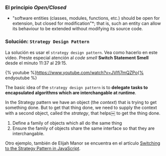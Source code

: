 ### El principio *Open/Closed*

* "software entities (classes, modules, functions, etc.) should be open for extension, but closed for modification"*;
that is, such an entity can allow its behaviour to be extended without modifying its source code.

### Solución: `Strategy Design Pattern`

  La solución es usar el `strategy design pattern`. Vea como hacerlo en este vídeo.
  Preste especial atención al *code smell* **Switch Statement Smell** desde el minuto 11:37 al 29:15.

  {% youtube %}https://www.youtube.com/watch?v=JVlfj7mQZPo{% endyoutube %}

The basic idea  of the `strategy design pattern` is to **delegate tasks to encapsulated algorithms which are interchangable at runtime**.

In the Strategy pattern we have an object (the *context*) that is trying to get something done. But to get that thing done, we need to supply the context with a second object, called the *strategy*, that helps￼ to get the thing done.

  1. Define a family of objects which all do the same thing
  2. Ensure the family of objects share the same interface so that they are interchangable.

Otro ejemplo, también de Elijah Manor se encuentra en el artículo [Switching to the Strategy Pattern in JavaScript](http://elijahmanor.com/switching-to-the-strategy-pattern-in-javascript/).
